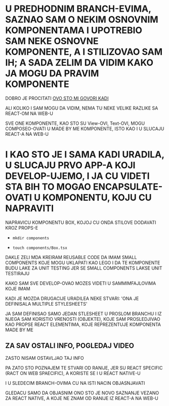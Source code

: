 # U PREDHODNIM BRANCH-EVIMA, SAZNAO SAM O NEKIM OSNOVNIM KOMPONENTAMA I UPOTREBIO SAM NEKE OSNOVNE KOMPONENTE, A I STILIZOVAO SAM IH; A SADA ZELIM DA VIDIM KAKO JA MOGU DA PRAVIM KOMPONENTE

DOBRO JE PROCITATI [OVO STO MI GOVORI KADI](https://kadikraman.github.io/react-native-v2/components)

ALI KOLIKO I SAM MOGU DA VIDIM, NEMA TU NEKE VELIKE RAZLIKE SA REACT-OM NA WEB-U

SVE ONE KOMPONENTE, KAO STO SU View-OVI, Text-OVI, MOGU COMPOSEO-OVATI U MADE BY ME KOMPONENTE, ISTO KAO I U SLUCAJU REACT-A NA WEB-U

# I KAO STO JE I SAMA KADI URADILA, U SLUCAJU PRVO APP-A KOJI DEVELOP-UJEMO, I JA CU VIDETI STA BIH TO MOGAO ENCAPSULATE-OVATI U KOMPONENTU, KOJU CU NAPRAVITI

NAPRAVICU KOMPONENTU BOX, KOJOJ CU ONDA STILOVE DODAVATI KROZ PROPS-E

- `mkdir components`

- `touch components/Box.tsx`

DAKLE ZELI MDA KREIRAM REUSABLE CODE DA IMAM SMALL COMPONENTS KOJE MOGU UKLAPATI KAO LEGO I DA TE KOMPONENTE BUDU LAKE ZA UNIT TESTING JER SE SMALL COMPONENTS LAKSE UNIT TESTIRAJU

KAKO SAM SVE DEVELOP-OVAO MOZES VIDETI U SAMMIMFAJLOVIMA KOJE IMAM

KADI JE MOZDA DRUGACIJE URADILEA NEKE STVARI: 'ONA JE DEFINISALA MULTIPLE STYLESHEETS'

JA SAM DEFINISAO SAMO JEDAN STLESHEET U PROSLOM BRANCHU I IZ NJEGA SAM KORISTIO VRENOSTI (OBJEKTE), KOJE SAM PROSLEDJIVAO KAO PROPSE REACT ELEMENTIMA, KOJE REPREZENTUJE KOMPONENTA MADE BY ME

## ZA SAV OSTALI INFO, POGLEDAJ VIDEO

ZASTO NISAM OSTAVLJAO TAJ INFO

PA ZATO STO POZNAJEM TE STVARI OD RANIJE, JER SU REACT SPECIFIC (RACT ON WEB SPAECIFIC), A KORISTE SE I U REACT NATIVE-U

I U SLEDECIM BRANCH-OVIMA CU NA ISTI NACIN OBJASNJAVATI

GLEDACU SAMO DA OBJASNIM ONO STO JE NOVO SAZNANJE VEZANO ZA REACT NATIVE, A KOJE NE ZNAM OD RANIJE IZ REACT-A NA WEB-U
